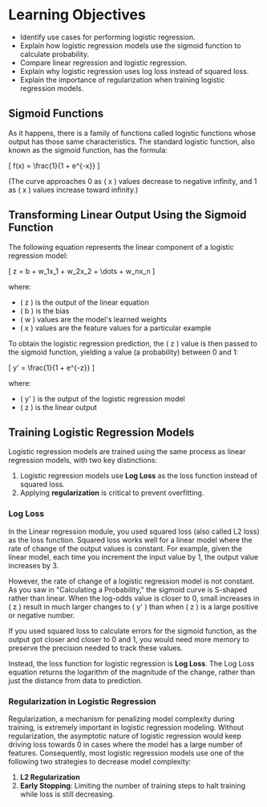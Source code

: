 # Learning Objectives

- Identify use cases for performing logistic regression.
- Explain how logistic regression models use the sigmoid function to calculate probability.
- Compare linear regression and logistic regression.
- Explain why logistic regression uses log loss instead of squared loss.
- Explain the importance of regularization when training logistic regression models.

## Sigmoid Functions

As it happens, there is a family of functions called logistic functions whose output has those same characteristics. The standard logistic function, also known as the sigmoid function, has the formula:

\[ f(x) = \frac{1}{1 + e^{-x}} \]

(The curve approaches 0 as \( x \) values decrease to negative infinity, and 1 as \( x \) values increase toward infinity.)

## Transforming Linear Output Using the Sigmoid Function

The following equation represents the linear component of a logistic regression model:

\[ z = b + w_1x_1 + w_2x_2 + \dots + w_nx_n \]

where:
- \( z \) is the output of the linear equation
- \( b \) is the bias
- \( w \) values are the model's learned weights
- \( x \) values are the feature values for a particular example

To obtain the logistic regression prediction, the \( z \) value is then passed to the sigmoid function, yielding a value (a probability) between 0 and 1:

\[ y' = \frac{1}{1 + e^{-z}} \]

where:
- \( y' \) is the output of the logistic regression model
- \( z \) is the linear output

## Training Logistic Regression Models

Logistic regression models are trained using the same process as linear regression models, with two key distinctions:
1. Logistic regression models use **Log Loss** as the loss function instead of squared loss.
2. Applying **regularization** is critical to prevent overfitting.

### Log Loss

In the Linear regression module, you used squared loss (also called L2 loss) as the loss function. Squared loss works well for a linear model where the rate of change of the output values is constant. For example, given the linear model, each time you increment the input value by 1, the output value increases by 3.

However, the rate of change of a logistic regression model is not constant. As you saw in "Calculating a Probability," the sigmoid curve is S-shaped rather than linear. When the log-odds value is closer to 0, small increases in \( z \) result in much larger changes to \( y' \) than when \( z \) is a large positive or negative number.

If you used squared loss to calculate errors for the sigmoid function, as the output got closer and closer to 0 and 1, you would need more memory to preserve the precision needed to track these values.

Instead, the loss function for logistic regression is **Log Loss**. The Log Loss equation returns the logarithm of the magnitude of the change, rather than just the distance from data to prediction.

### Regularization in Logistic Regression

Regularization, a mechanism for penalizing model complexity during training, is extremely important in logistic regression modeling. Without regularization, the asymptotic nature of logistic regression would keep driving loss towards 0 in cases where the model has a large number of features. Consequently, most logistic regression models use one of the following two strategies to decrease model complexity:

1. **L2 Regularization**
2. **Early Stopping**: Limiting the number of training steps to halt training while loss is still decreasing.